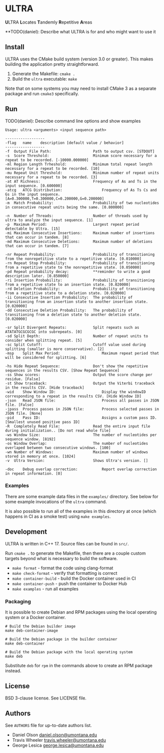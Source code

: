 # ULTRA

**U**LTRA **L**ocates **T**andemly **R**epetitive **A**reas

**TODO(daniel): Describe what ULTRA is for and who might want to use it

## Install

ULTRA uses the CMake build system (version 3.0 or greater). This makes building
the application pretty straightforward.

  1. Generate the Makefile: `cmake .`
  2. Build the `ultra` executable: `make`

Note that on some systems you may need to install CMake 3 as a separate package
and run `cmake3` specifically.

## Run

TODO(daniel): Describe command line options and show examples

```
Usage: ultra <arguments> <input sequence path>

------------------
-flag	name	description [default value / behavior]
------------------
-f	Output File Path:                   Path to output csv. [STDOUT]
-s	Score Threshold:                    Minimum score necessary for a repeat to be recorded. [-10000.000000]
-ml	Region Length Trheshold:            Minimum total repeat length necessary for a repeat to be recorded. [10]
-mu	Repeat Unit Threshold:              Minimum number of repeat units necessary for a repeat to be recorded. [3]
-at	AT Richness:                        Frequency of As and Ts in the input sequence. [0.600000]
-atcg	ATCG Distribution:                  Frequency of As Ts Cs and Gs in the input sequence. [A=0.300000,T=0.300000,C=0.200000,G=0.200000]
-m	Match Probability:                  Probability of two nucleotides in consecutive repeat units being the same. [0.800000]

-n	Number of Threads:                  Number of threads used by ultra to analyze the input sequence. [1]
-p	Maximum Period:                     Largest repeat period detectable by Ultra. [15]
-mi	Maximum Consecutive Insertions:     Maximum number of insertions that can occur in tandem. [8]
-md	Maximum Consecutive Deletions:      Maximum number of deletions that can occur in tandem. [7]

-nr	Repeat Probability:                 Probability of transitioning from the nonrepetitive state to a repetitive state. [0.010000]
-rn	Repeat Stop Probability:            Probability of transitioning from a repetitive state to the nonrepetitive state. [0.050000]
-pd	Repeat probability decay:           **reminder to write a good description later. [0.850000]
-ri	Insertion Probability:              Probability of transitioning from a repetitive state to an insertion state. [0.020000]
-rd	Deletion Probability:               Probability of transitioning from a repetitive state to a deletion state. [0.020000]
-ii	Consecutive Insertion Probability:  The probability of transitioning from an insertion state to another insertion state. [0.020000]
-dd	Consecutive Deletion Probability:   The probability of transitioning from a deletion state to another deletion state. [0.020000]

-sr	Split Divergent Repeats:            Split repeats such as ATATATGCGCGCGC into subrepeats. [0]
-sd	Split Depth:                        Number of repeat units to consider when splitting repeat. [5]
-sc	Split Cutoff:                       Cutoff value used during splitting (smaller is more conservative). [2]
-msp	Split Max Period:                   Maximum repeat period that will be considered for splitting. [6]

-hs	Hide Repeat Sequence:               Don't show the repetitive sequences in the results CSV. [Show Repeat Sequence]
-ss	Show scores:                        Output the score change per residue. [False]
-st	Show traceback:                     Output the Viterbi traceback in the results CSV. [Hide traceback]
-wid	Show Window ID:                     Display the windowID corresponding to a repeat in the results CSV. [Hide Window ID]
-json	Read JSON file:                     Process all passes in JSON file. [False]
-jpass	Process passes in JSON file:        Process selected passes in JSON file. [None]
-pid	Pass ID:                            Assigns a custom pass ID. [Smallest unused positive pass ID]
-R	Completely Read File:               Read the entire input file during initialization.. [Do not read whole file]
-ws	Window Size:                        The number of nucleotides per sequence window. [8192]
-os	Window Overlap:                     The number of nucleotides overlaped between two consecutive windows. [100]
-wn	Number of Windows:                  Maximum number of windows stored in memory at once. [1024]
-v	Ultra Version:                      Shows Ultra's version. []

-doc	Debug overlap correction:           Report overlap correction in repeat information. [0]
```

### Examples

There are some example data files in the `examples/` directory. See below for
some example invocations of the `ultra` command.

It is also possible to run all of the examples in this directory at once (which
happens in CI as a smoke test) using `make examples`.

## Development

ULTRA is written in C++ 17. Source files can be found in `src/`.

Run `cmake .` to generate the Makefile, then there are a couple custom targets
beyond what is necessary to build the software.

  * `make format` - format the code using clang-format
  * `make check-format` - verify that formatting is correct
  * `make container-build` - build the Docker container used in CI
  * `make container-push` - push the container to Docker Hub
  * `make examples` - run all examples

### Packaging

It is possible to create Debian and RPM packages using the local operating
system or a Docker container.

```
# Build the Debian builder image
make deb-container-image

# Build the Debian package in the builder container
make deb-container

# Build the Debian package with the local operating system
make deb
```

Substitute `deb` for `rpm` in the commands above to create an RPM package
instead.

## License

BSD 3-clause license. See LICENSE file.

## Authors

See `AUTHORS` file for up-to-date authors list.

  - Daniel Olson <daniel.olson@umontana.edu>
  - Travis Wheeler <travis.wheeler@umontana.edu>
  - George Lesica <george.lesica@umontana.edu>

